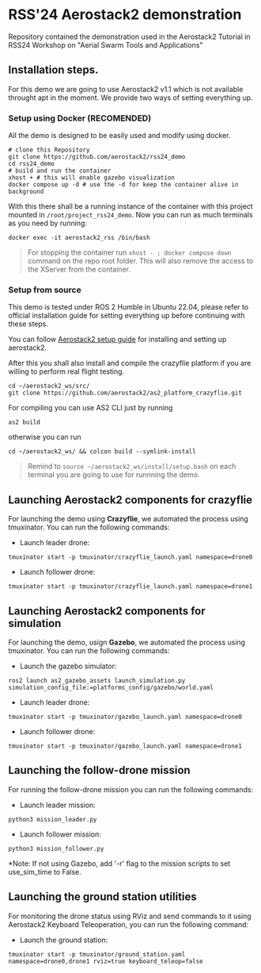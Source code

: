 # RSS'24 Aerostack2 demonstration
Repository contained the demonstration used in the Aerostack2 Tutorial in RSS24 Workshop on "Aerial Swarm Tools and Applications"

## Installation steps.
For this demo we are going to use Aerostack2 v1.1 which is not available throught apt in the moment.
We provide two ways of setting everything up.

### Setup using Docker (RECOMENDED)

All the demo is designed to be easily used and modify using docker.

```
# clone this Repository
git clone https://github.com/aerostack2/rss24_demo
cd rss24_demo
# build and run the container
xhost + # this will enable gazebo visualization
docker compose up -d # use the -d for keep the container alive in background
```

With this there shall be a running instance of the container with this project mounted in ```/root/project_rss24_demo```.
Now you can run as much terminals as you need by running: 

```
docker exec -it aerostack2_rss /bin/bash
```

> For stopping the container run ```xhost - ; docker compose down ``` command on the repo root folder. This will also remove the access to the XServer from the container.

### Setup from source 

This demo is tested under ROS 2 Humble in Ubuntu 22.04, please refer to official installation guide for setting everything up before continuing with these steps.

You can follow [Aerostack2 setup guide](https://aerostack2.github.io/_00_getting_started/source_install.html) for installing and setting up aerostack2.

After this you shall also install and compile the crazyflie platform if you are willing to perform real flight testing.

```
cd ~/aerostack2_ws/src/
git clone https://github.com/aerostack2/as2_platform_crazyflie.git
```

For compiling you can use AS2 CLI just by running

```
as2 build 
```

otherwise you can run 

```
cd ~/aerostack2_ws/ && colcon build --symlink-install 
```

> Remind to ``` source ~/aerostack2_ws/install/setup.bash ``` on each terminal you are going to use for runnning the demo.


## Launching Aerostack2 components for crazyflie

For launching the demo using **Crazyflie**, we automated the process using tmuxinator. You can run the following commands:

- Launch leader drone:
```
tmuxinator start -p tmuxinator/crazyflie_launch.yaml namespace=drone0
```

- Launch follower drone:
```
tmuxinator start -p tmuxinator/crazyflie_launch.yaml namespace=drone1
```

## Launching Aerostack2 components for simulation

For launching the demo, usign **Gazebo**, we automated the process using tmuxinator. You can run the following commands:

- Launch the gazebo simulator:
```
ros2 launch as2_gazebo_assets launch_simulation.py simulation_config_file:=platforms_config/gazebo/world.yaml
```

- Launch leader drone:
```
tmuxinator start -p tmuxinator/gazebo_launch.yaml namespace=drone0
```

- Launch follower drone:
```
tmuxinator start -p tmuxinator/gazebo_launch.yaml namespace=drone1
```


## Launching the follow-drone mission

For running the follow-drone mission you can run the following commands:

- Launch leader mission:
```
python3 mission_leader.py
```

- Launch follower mission:
```
python3 mission_follower.py
```

*Note: If not using Gazebo, add '-r' flag to the mission scripts to set use_sim_time to False.

## Launching the ground station utilities

For monitoring the drone status using RViz and send commands to it using Aerostack2 Keyboard Teleoperation, you can run the following command:

- Launch the ground station:
```
tmuxinator start -p tmuxinator/ground_station.yaml namespace=drone0,drone1 rviz=true keyboard_teleop=false
```
